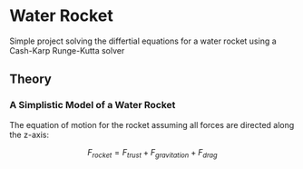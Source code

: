 # Water Rocket
Simple project solving the differtial equations for a water rocket using a Cash-Karp Runge-Kutta solver  

## Theory

### A Simplistic Model of a Water Rocket
The equation of motion for the rocket assuming all forces are directed along the z-axis:
```math
F_{rocket} = F_{trust} + F_{gravitation} + F_{drag}
```
